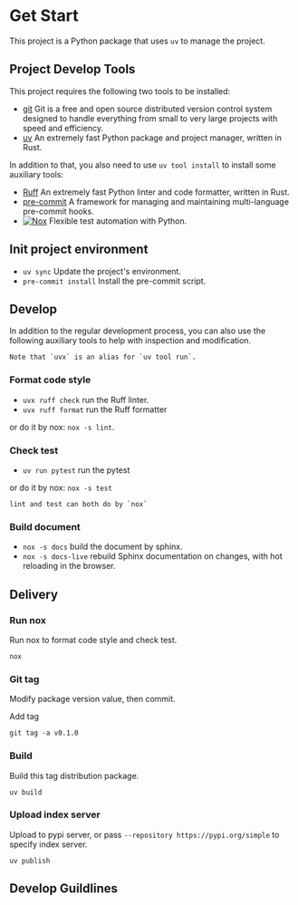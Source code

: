# Get Start

This project is a Python package that uses `uv` to manage the project.

## Project Develop Tools

This project requires the following two tools to be installed:

- [git](https://git-scm.com/) Git is a free and open source distributed version control system designed to handle everything from small to very large projects with speed and efficiency.
- [uv](https://github.com/astral-sh/uv) An extremely fast Python package and project manager, written in Rust.

In addition to that, you also need to use `uv tool install` to install some auxiliary tools:

- [Ruff](https://github.com/astral-sh/ruff?tab=readme-ov-file) An extremely fast Python linter and code formatter, written in Rust.
- [pre-commit](https://github.com/pre-commit/pre-commit) A framework for managing and maintaining multi-language pre-commit hooks.
- [![Nox](https://img.shields.io/badge/%F0%9F%A6%8A-Nox-D85E00.svg)](https://github.com/wntrblm/nox) Flexible test automation with Python.

## Init project environment

- `uv sync`  Update the project's environment.
- `pre-commit install` Install the pre-commit script.

## Develop

In addition to the regular development process, you can also use the following auxiliary tools to help with inspection and modification.

```{note}
Note that `uvx` is an alias for `uv tool run`.
```

### Format code style

- `uvx ruff check` run the Ruff linter.
- `uvx ruff format` run the Ruff formatter

or do it by nox: `nox -s lint`.

### Check test

- `uv run pytest` run the pytest

or do it by nox: `nox -s test`

```{note}
lint and test can both do by `nox`
```

### Build document

- `nox -s docs` build the document by sphinx.
- `nox -s docs-live` rebuild Sphinx documentation on changes, with hot reloading in the browser.

## Delivery

### Run nox

Run nox to format code style and check test.

```shell script
nox
```

### Git tag

Modify package version value, then commit.

Add tag

```shell script
git tag -a v0.1.0
```

### Build

Build this tag distribution package.

```shell script
uv build
```

### Upload index server

Upload to pypi server, or pass `--repository https://pypi.org/simple` to specify index server.

```shell script
uv publish
```

## Develop Guildlines
